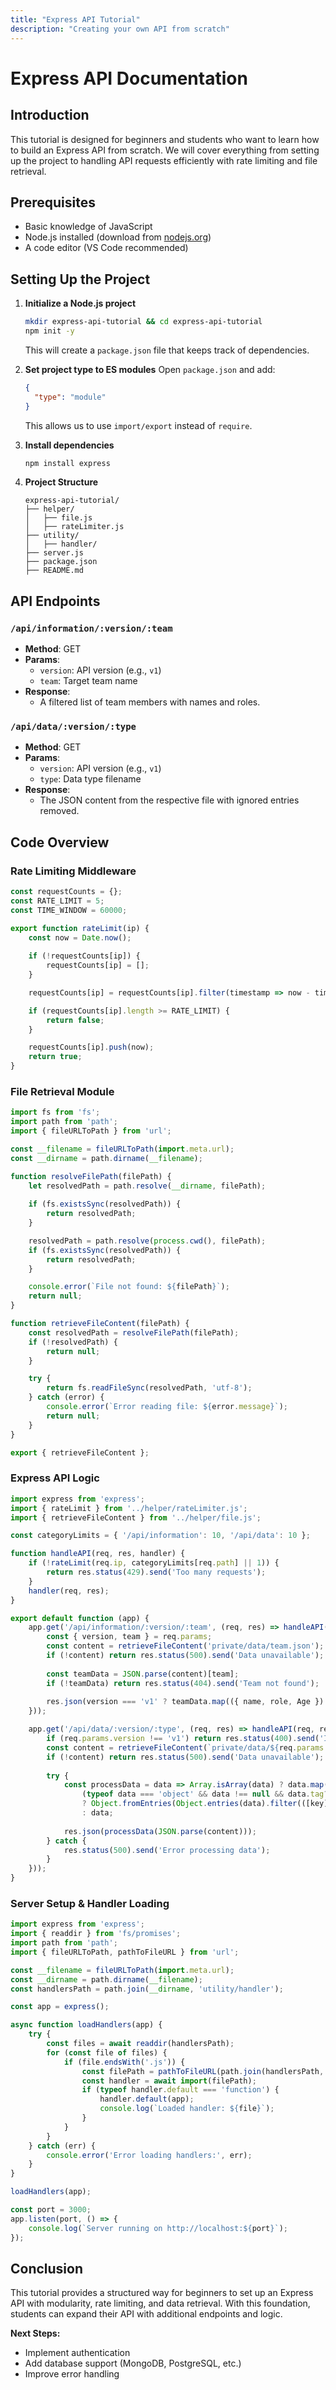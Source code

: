 ```yaml
---
title: "Express API Tutorial"
description: "Creating your own API from scratch"
---
```


# Express API Documentation

## Introduction

This tutorial is designed for beginners and students who want to learn how to build an Express API from scratch. We will cover everything from setting up the project to handling API requests efficiently with rate limiting and file retrieval.

## Prerequisites
- Basic knowledge of JavaScript
- Node.js installed (download from [nodejs.org](https://nodejs.org/))
- A code editor (VS Code recommended)

## Setting Up the Project

1. **Initialize a Node.js project**
   ```sh
   mkdir express-api-tutorial && cd express-api-tutorial
   npm init -y
   ```
   This will create a `package.json` file that keeps track of dependencies.

2. **Set project type to ES modules**
   Open `package.json` and add:
   ```json
   {
     "type": "module"
   }
   ```
   This allows us to use `import/export` instead of `require`.

3. **Install dependencies**
   ```sh
   npm install express
   ```

4. **Project Structure**
   ```
   express-api-tutorial/
   ├── helper/
   │   ├── file.js
   │   ├── rateLimiter.js
   ├── utility/
   │   ├── handler/
   ├── server.js
   ├── package.json
   ├── README.md
   ```

## API Endpoints

### `/api/information/:version/:team`
- **Method**: GET
- **Params**:
  - `version`: API version (e.g., `v1`)
  - `team`: Target team name
- **Response**:
  - A filtered list of team members with names and roles.

### `/api/data/:version/:type`
- **Method**: GET
- **Params**:
  - `version`: API version (e.g., `v1`)
  - `type`: Data type filename
- **Response**:
  - The JSON content from the respective file with ignored entries removed.

## Code Overview

### Rate Limiting Middleware
```js
const requestCounts = {};
const RATE_LIMIT = 5;
const TIME_WINDOW = 60000;

export function rateLimit(ip) {
    const now = Date.now();
    
    if (!requestCounts[ip]) {
        requestCounts[ip] = [];
    }

    requestCounts[ip] = requestCounts[ip].filter(timestamp => now - timestamp < TIME_WINDOW);

    if (requestCounts[ip].length >= RATE_LIMIT) {
        return false;
    }

    requestCounts[ip].push(now);
    return true;
}
```

### File Retrieval Module
```js
import fs from 'fs';
import path from 'path';
import { fileURLToPath } from 'url';

const __filename = fileURLToPath(import.meta.url);
const __dirname = path.dirname(__filename);

function resolveFilePath(filePath) {
    let resolvedPath = path.resolve(__dirname, filePath);
    
    if (fs.existsSync(resolvedPath)) {
        return resolvedPath;
    }

    resolvedPath = path.resolve(process.cwd(), filePath);
    if (fs.existsSync(resolvedPath)) {
        return resolvedPath;
    }

    console.error(`File not found: ${filePath}`);
    return null;
}

function retrieveFileContent(filePath) {
    const resolvedPath = resolveFilePath(filePath);
    if (!resolvedPath) {
        return null;
    }

    try {
        return fs.readFileSync(resolvedPath, 'utf-8');
    } catch (error) {
        console.error(`Error reading file: ${error.message}`);
        return null;
    }
}

export { retrieveFileContent };
```

### Express API Logic
```js
import express from 'express';
import { rateLimit } from '../helper/rateLimiter.js';
import { retrieveFileContent } from '../helper/file.js';

const categoryLimits = { '/api/information': 10, '/api/data': 10 };

function handleAPI(req, res, handler) {
    if (!rateLimit(req.ip, categoryLimits[req.path] || 1)) {
        return res.status(429).send('Too many requests');
    }
    handler(req, res);
}

export default function (app) {
    app.get('/api/information/:version/:team', (req, res) => handleAPI(req, res, () => {
        const { version, team } = req.params;
        const content = retrieveFileContent('private/data/team.json');
        if (!content) return res.status(500).send('Data unavailable');
        
        const teamData = JSON.parse(content)[team];
        if (!teamData) return res.status(404).send('Team not found');
        
        res.json(version === 'v1' ? teamData.map(({ name, role, Age }) => ({ name, role, age: Age })) : 'Invalid API version');
    }));

    app.get('/api/data/:version/:type', (req, res) => handleAPI(req, res, () => {
        if (req.params.version !== 'v1') return res.status(400).send('Invalid API version');
        const content = retrieveFileContent(`private/data/${req.params.type}.json`);
        if (!content) return res.status(500).send('Data unavailable');
        
        try {
            const processData = data => Array.isArray(data) ? data.map(processData) :
                (typeof data === 'object' && data !== null && data.tag?.toLowerCase() !== 'ignore')
                ? Object.fromEntries(Object.entries(data).filter(([key]) => key !== 'tag').map(([k, v]) => [k, processData(v)]))
                : data;
            
            res.json(processData(JSON.parse(content)));
        } catch {
            res.status(500).send('Error processing data');
        }
    }));
}
```

### Server Setup & Handler Loading
```js
import express from 'express';
import { readdir } from 'fs/promises';
import path from 'path';
import { fileURLToPath, pathToFileURL } from 'url';

const __filename = fileURLToPath(import.meta.url);
const __dirname = path.dirname(__filename);
const handlersPath = path.join(__dirname, 'utility/handler');

const app = express();

async function loadHandlers(app) {
    try {
        const files = await readdir(handlersPath);
        for (const file of files) {
            if (file.endsWith('.js')) {
                const filePath = pathToFileURL(path.join(handlersPath, file)).href;
                const handler = await import(filePath);
                if (typeof handler.default === 'function') {
                    handler.default(app);
                    console.log(`Loaded handler: ${file}`);
                }
            }
        }
    } catch (err) {
        console.error('Error loading handlers:', err);
    }
}

loadHandlers(app);

const port = 3000;
app.listen(port, () => {
    console.log(`Server running on http://localhost:${port}`);
});
```

## Conclusion
This tutorial provides a structured way for beginners to set up an Express API with modularity, rate limiting, and data retrieval. With this foundation, students can expand their API with additional endpoints and logic.

**Next Steps:**
- Implement authentication
- Add database support (MongoDB, PostgreSQL, etc.)
- Improve error handling

